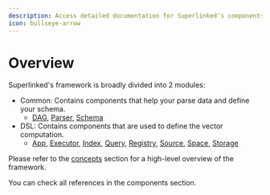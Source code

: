 ```yaml
---
description: Access detailed documentation for Superlinked's components..
icon: bullseye-arrow
---
```


# Overview

Superlinked's framework is broadly divided into 2 modules:
- Common: Contains components that help your parse data and define your schema.
  - [DAG](../reference/common/dag), [Parser](../reference/common/parser), [Schema](../reference/common/schema)
- DSL: Contains components that are used to define the vector computation.
  - [App](../reference/dsl/app/index.md), [Executor](../reference/dsl/executor/index.md), [Index](../reference/dsl/index/index.md), [Query](../reference/dsl/query/index.md), [Registry](../reference/dsl/registry/index.md), [Source](../reference/dsl/source/index.md), [Space](../reference/dsl/space/index.md), [Storage](../reference/dsl/storage/index.md)

Please refer to the [concepts](../concepts/overview.md) section for a high-level overview of the framework.

You can check all references in the components section.
